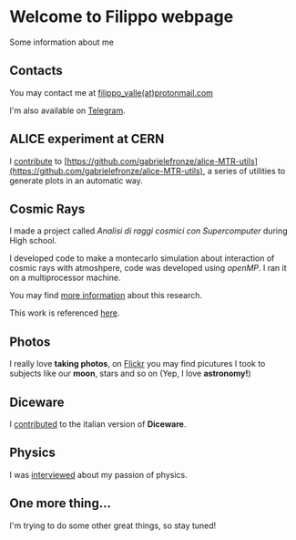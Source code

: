 # Welcome to Filippo webpage

Some information about me

## Contacts
You may contact me at [filippo_valle(at)protonmail.com](mailto:filippo_valle@protonmail.com)

I'm also available on [Telegram](https://telegram.me/Filippo_Valle).

## ALICE experiment at CERN
I [contribute](https://github.com/gabrielefronze/alice-MTR-utils/graphs/contributors) to [https://github.com/gabrielefronze/alice-MTR-utils](https://github.com/gabrielefronze/alice-MTR-utils), a series of utilities to generate plots in an automatic way.

## Cosmic Rays
I made a project called *Analisi di raggi cosmici con Supercomputer* during High school.

I developed code to make a montecarlo simulation about interaction of cosmic rays with atmoshpere, code was developed using *openMP*. I ran it on a multiprocessor machine.

You may find [more information](http://www.slideshare.net/FilippoValle2/tesina-analisi-di-raggi-cosmici-e-supercomputer) about this research.

This work is referenced [here](http://www.istitutomoro.it/area-studenti-e-famiglie/esame-di-stato/esempi-di-tesine/analisi-di-raggi-cosmici-mediante-supercomputer/).

## Photos
I really love **taking photos**, on [Flickr](https://flic.kr/ps/35x3u4) you may find picutures I took to subjects like our **moon**, stars and so on (Yep, I love **astronomy!**)

## Diceware
I [contributed](http://www.taringamberini.com/it/diceware_it_IT/lista-di-parole-diceware-in-italiano/contributi/) to the italian version of **Diceware**.

## Physics
I was [interviewed](http://www.carnevaledellafisica.it/2014/11/dal-liceo-alla-facolta-di-fisica.html) about my passion of physics.

## One more thing...
I'm trying to do some other great things, so stay tuned!
